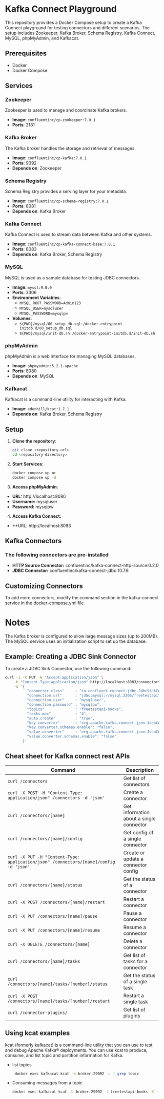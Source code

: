 # Kafka Connect Playground

This repository provides a Docker Compose setup to create a Kafka Connect playground for testing connectors and different scenarios. The setup includes Zookeeper, Kafka Broker, Schema Registry, Kafka Connect, MySQL, phpMyAdmin, and Kafkacat.

## Prerequisites

- Docker
- Docker Compose

## Services

### Zookeeper

Zookeeper is used to manage and coordinate Kafka brokers.

- **Image**: `confluentinc/cp-zookeeper:7.0.1`
- **Ports**: 2181

### Kafka Broker

The Kafka broker handles the storage and retrieval of messages.

- **Image**: `confluentinc/cp-kafka:7.0.1`
- **Ports**: 9092
- **Depends on**: Zookeeper

### Schema Registry

Schema Registry provides a serving layer for your metadata.

- **Image**: `confluentinc/cp-schema-registry:7.0.1`
- **Ports**: 8081
- **Depends on**: Kafka Broker

### Kafka Connect

Kafka Connect is used to stream data between Kafka and other systems.

- **Image**: `confluentinc/cp-kafka-connect-base:7.0.1`
- **Ports**: 8083
- **Depends on**: Kafka Broker, Schema Registry

### MySQL

MySQL is used as a sample database for testing JDBC connectors.

- **Image**: `mysql:9.0.0`
- **Ports**: 3306
- **Environment Variables**:
  - `MYSQL_ROOT_PASSWORD=Admin123`
  - `MYSQL_USER=mysqluser`
  - `MYSQL_PASSWORD=mysqlpw`
- **Volumes**:
  - `${PWD}/mysql/00_setup_db.sql:/docker-entrypoint-initdb.d/00_setup_db.sql`
  - `${PWD}/mysql/init-db.sh:/docker-entrypoint-initdb.d/init-db.sh`

### phpMyAdmin

phpMyAdmin is a web interface for managing MySQL databases.

- **Image**: `phpmyadmin:5.2.1-apache`
- **Ports**: 8080
- **Depends on**: MySQL

### Kafkacat

Kafkacat is a command-line utility for interacting with Kafka.

- **Image**: `edenhill/kcat:1.7.1`
- **Depends on**: Kafka Broker, Schema Registry

## Setup

1. **Clone the repository**:
   ```bash
   git clone <repository-url>
   cd <repository-directory>

2. **Start Services**:
   ```bash
   docker compose up or
   docker compose up -d

3. **Access phpMyAdmin**:
- **URL:**  http://localhost:8080
- **Username:** mysqluser
- **Password:** mysqlpw

4. **Access Kafka Connect:**
- **URL: http://localhost:8083

## **Kafka Connectors**

### The following connectors are pre-installed

- **HTTP Source Connector:** confluentinc/kafka-connect-http-source:0.2.0
- **JDBC Connector:** confluentinc/kafka-connect-jdbc:10.7.6

## **Customizing Connectors**
To add more connectors, modify the command section in the kafka-connect service in the docker-compose.yml file.

# **Notes**
The Kafka broker is configured to allow large message sizes (up to 200MB).
The MySQL service uses an initialization script to set up the database.


## Example: Creating a JDBC Sink Connector
To create a JDBC Sink Connector, use the following command:
```bash
curl -i -X PUT -H "Accept:application/json" \
    -H "Content-Type:application/json" http://localhost:8083/connectors/sink-jdbc-mysql-00/config \
    -d '{
          "connector.class"     : "io.confluent.connect.jdbc.JdbcSinkConnector",
          "connection.url"      : "jdbc:mysql://mysql:3306/freetestapi",
          "connection.user"     : "mysqluser",
          "connection.password" : "mysqlpw",
          "topics"              : "freetestapi-books",
          "tasks.max"           : "4",
          "auto.create"         : "true",
          "key.converter"       : "org.apache.kafka.connect.json.JsonConverter",
          "key.converter.schemas.enable": "false",
          "value.converter"     : "org.apache.kafka.connect.json.JsonConverter",
          "value.converter.schemas.enable": "false"
        }'
```

## Cheat sheet for Kafka connect rest APIs

| Command                                                                 | Description                             |
|-------------------------------------------------------------------------|-----------------------------------------|
| `curl /connectors`                                                      | Get list of connectors                  |
| `curl -X POST -H "Content-Type: application/json" /connectors -d 'json'`| Create a connector                      |
| `curl /connectors/[name]`                                               | Get information about a single connector|
| `curl /connectors/[name]/config`                                        | Get config of a single connector        |
| `curl -X PUT -H "Content-Type: application/json" /connectors/[name]/config -d 'json'` | Create or update a connector config     |
| `curl /connectors/[name]/status`                                        | Get the status of a connector           |
| `curl -X POST /connectors/[name]/restart`                               | Restart a connector                     |
| `curl -X PUT /connectors/[name]/pause`                                  | Pause a connector                       |
| `curl -X PUT /connectors/[name]/resume`                                 | Resume a connector                      |
| `curl -X DELETE /connectors/[name]`                                      | Delete a connector                      |
| `curl /connectors/[name]/tasks`                                         | Get list of tasks for a connector       |
| `curl /connectors/[name]/tasks/[number]/status`                         | Get the status of a single task         |
| `curl -X POST /connectors/[name]/tasks/[number]/restart`                | Restart a single task                   |
| `curl /connector-plugins/`                                              | Get list of plugins                     |

## Using kcat examples
[kcat](https://docs.confluent.io/platform/current/tools/kafkacat-usage.html) (formerly kafkacat) is a command-line utility that you can use to test and debug Apache Kafka® deployments. You can use kcat to produce, consume, and list topic and partition information for Kafka.

- list topics
  ```bash
   docker exec kafkacat kcat -b broker:29092 -L | grep topic
   ```

- Consuming messages from a topic
  ```bash
  docker exec kafkacat kcat -b broker:29092 -t freetestapi-books -C -J | jq '.'
  ```